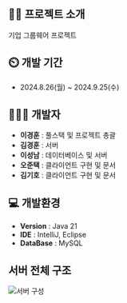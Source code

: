 ## 👨‍🏫 프로젝트 소개
기업 그룹웨어 프로젝트

## ⏲️ 개발 기간 
- 2024.8.26(월) ~ 2024.9.25(수)
  
## 🧑‍🤝‍🧑 개발자  
- **이경훈** : 풀스택 및 프로젝트 총괄
- **김경훈** : 서버
- **이성남** : 데이터베이스 및 서버
- **오준택** : 클라이언트 구현 및 문서
- **김기호** : 클라이언트 구현 및 문서

## 💻 개발환경
- **Version** : Java 21
- **IDE** : IntelliJ, Eclipse
- **DataBase** : MySQL

## 서버 전체 구조
![서버 구성](https://github.com/user-attachments/assets/2604eac0-fe05-44e0-941a-2f1ecfc8d366)
